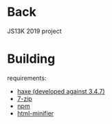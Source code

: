 # Back
JS13K 2019 project

# Building
requirements:
- [haxe (developed against 3.4.7)](https://haxe.org/)
- [7-zip](https://www.7-zip.org/)
- [npm](https://www.npmjs.com/)
 - [html-minifier](https://www.npmjs.com/package/html-minifier)
